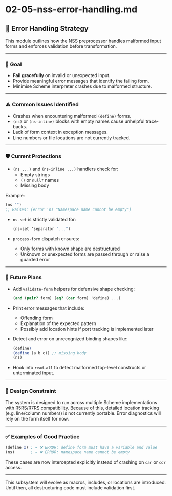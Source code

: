 # 02-05-nss-error-handling.md

## 🚨 Error Handling Strategy

This module outlines how the NSS preprocessor handles malformed input forms and enforces validation before transformation.

---

### 🎯 Goal

- **Fail gracefully** on invalid or unexpected input.
- Provide meaningful error messages that identify the failing form.
- Minimise Scheme interpreter crashes due to malformed structure.

---

### ⚠️ Common Issues Identified

- Crashes when encountering malformed `(define)` forms.
- `(ns)` or `(ns-inline)` blocks with empty names cause unhelpful trace-backs.
- Lack of form context in exception messages.
- Line numbers or file locations are not currently tracked.

---

### 🛡️ Current Protections

- `(ns ...)` and `(ns-inline ...)` handlers check for:
  - Empty strings
  - `()` or `null?` names
  - Missing body

Example:
```scheme
(ns "")
;; Raises: (error 'ns "Namespace name cannot be empty")
```

- `ns-set` is strictly validated for:
  ```scheme
  (ns-set 'separator "...")
  ```

- `process-form` dispatch ensures:
  - Only forms with known shape are destructured
  - Unknown or unexpected forms are passed through or raise a guarded error

---

### 🧪 Future Plans

- Add `validate-form` helpers for defensive shape checking:
  ```scheme
  (and (pair? form) (eq? (car form) 'define) ...)
  ```

- Print error messages that include:
  - Offending form
  - Explanation of the expected pattern
  - Possibly add location hints if port tracking is implemented later

- Detect and error on unrecognized binding shapes like:
  ```scheme
  (define)
  (define (a b c)) ;; missing body
  (ns)
  ```

- Hook into `read-all` to detect malformed top-level constructs or unterminated input.

---

### 🔬 Design Constraint

The system is designed to run across multiple Scheme implementations with R5RS/R7RS compatibility. Because of this, detailed location tracking (e.g. line/column numbers) is not currently portable. Error diagnostics will rely on the form itself for now.

---

### ✅ Examples of Good Practice

```scheme
(define x) ; → ❌ ERROR: define form must have a variable and value
(ns)       ; → ❌ ERROR: namespace name cannot be empty
```

These cases are now intercepted explicitly instead of crashing on `car` or `cdr` access.

---

This subsystem will evolve as macros, includes, or locations are introduced. Until then, all destructuring code must include validation first.
